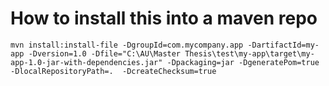 # How to install this into a maven repo
`mvn install:install-file -DgroupId=com.mycompany.app -DartifactId=my-app -Dversion=1.0 -Dfile="C:\AU\Master Thesis\test\my-app\target\my-app-1.0-jar-with-dependencies.jar" -Dpackaging=jar -DgeneratePom=true -DlocalRepositoryPath=.  -DcreateChecksum=true`